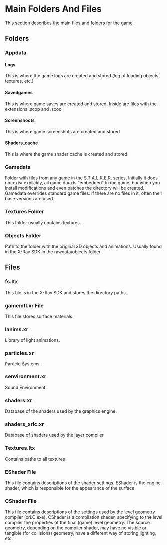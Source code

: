 # Main Folders And Files

This section describes the main files and folders for the game

## Folders

### Appdata

#### Logs
This is where the game logs are created and stored (log of loading objects, textures, etc.)

#### Savedgames
This is where game saves are created and stored. Inside are files with the extensions .scop and .scoc.

#### Screenshoots
This is where game screenshots are created and stored

#### Shaders_cache
This is where the game shader cache is created and stored

### Gamedata

Folder with files from any game in the S.T.A.L.K.E.R. series. Initially it does not exist explicitly, all game data is "embedded" in the game, but when you install modifications and even patches the directory will be created. Gamedata overrides standard game files: if there are no files in it, often their base versions are used.

### Textures Folder

This folder usually contains textures.

### Objects Folder

Path to the folder with the original 3D objects and animations. Usually found in the X-Ray SDK in the rawdata\objects folder.

## Files

### fs.ltx

This file is in the X-Ray SDK and stores the directory paths.

### gamemtl.xr File

This file stores surface materials.

### lanims.xr

Library of light animations.

### particles.xr

Particle Systems.

### senvironment.xr

Sound Environment.

### shaders.xr

Database of the shaders used by the graphics engine.

### shaders_xrlc.xr

Database of shaders used by the layer compiler

### Textures.ltx

Contains paths to all textures

### EShader File

This file contains descriptions of the shader settings. EShader is the engine shader, which is responsible for the appearance of the surface.

### CShader File

This file contains descriptions of the settings used by the level geometry compiler (xrLC.exe). CShader is a compilation shader, specifying to the level compiler the properties of the final (game) level geometry. The source geometry, depending on the compiler shader, may have no visible or tangible (for collisions) geometry, have a different way of storing lighting, etc.